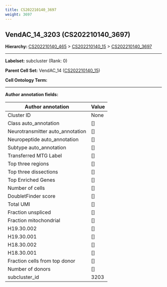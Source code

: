 ```yaml
---
title: CS202210140_3697
weight: 3697
---
```

## VendAC_14_3203 (CS202210140_3697)
<b>Hierarchy: </b>
[CS202210140_465](../CS202210140_465) >
[CS202210140_15](../CS202210140_15) >
[CS202210140_3697](../CS202210140_3697)

---


**Labelset:** subcluster (Rank: 0)

**Parent Cell Set:** VendAC_14 ([CS202210140_15](../CS202210140_15))



**Cell Ontology Term:** 

[MARKER GENES.]: #


---

[TRANSFERRED ANNOTATIONS.]: #


[AUTHOR ANNOTATION FIELDS.]: #


**Author annotation fields:**

| Author annotation | Value |
|-------------------|-------|
|Cluster ID|None|
|Class auto_annotation|[]|
|Neurotransmitter auto_annotation|[]|
|Neuropeptide auto_annotation|[]|
|Subtype auto_annotation|[]|
|Transferred MTG Label|[]|
|Top three regions|[]|
|Top three dissections|[]|
|Top Enriched Genes|[]|
|Number of cells|[]|
|DoubletFinder score|[]|
|Total UMI|[]|
|Fraction unspliced|[]|
|Fraction mitochondrial|[]|
|H19.30.002|[]|
|H19.30.001|[]|
|H18.30.002|[]|
|H18.30.001|[]|
|Fraction cells from top donor|[]|
|Number of donors|[]|
|subcluster_id|3203|
